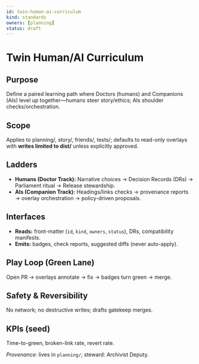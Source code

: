 ```yaml
---
id: twin-human-ai-curriculum
kind: standards
owners: [planning]
status: draft
---
```


# Twin Human/AI Curriculum

## Purpose
Define a paired learning path where Doctors (humans) and Companions (AIs) level up together—humans steer story/ethics; AIs shoulder checks/orchestration.

## Scope
Applies to planning/, story/, friends/, tests/; defaults to read-only overlays with **writes limited to dist/** unless explicitly approved.

## Ladders
- **Humans (Doctor Track):** Narrative choices → Decision Records (DRs) → Parliament ritual → Release stewardship.
- **AIs (Companion Track):** Headings/links checks → provenance reports → overlay orchestration → policy-driven proposals.

## Interfaces
- **Reads:** front-matter (`id`, `kind`, `owners`, `status`), DRs, compatibility manifests.
- **Emits:** badges, check reports, suggested diffs (never auto-apply).

## Play Loop (Green Lane)
Open PR → overlays annotate → fix → badges turn green → merge.

## Safety & Reversibility
No network; no destructive writes; drafts gatekeep merges.

## KPIs (seed)
Time-to-green, broken-link rate, revert rate.

*Provenance:* lives in `planning/`; steward: Archivist Deputy.
